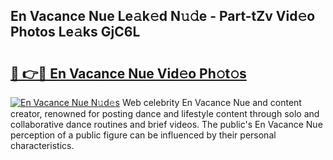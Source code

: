 ## En Vacance Nue Le𝚊k𝚎d N𝚞𝚍e - Part-tZv Vid𝚎o Photos Le𝚊ks GjC6L

# <h2><a href="http://fb0c19c.evod.top/?m=En+Vacance+Nue">🔗 👉🔴 En Vacance Nue Vid𝚎o Ph𝚘t𝚘s</a></h2>

[![En Vacance Nue N𝚞d𝚎s](https://i.imgur.com/8V9OHl7.gif)](http://fb0c19c.evod.top/?m=En+Vacance+Nue)
Web celebrity En Vacance Nue and content creator, renowned for posting dance and lifestyle content through solo and collaborative dance routines and brief videos. The public's En Vacance Nue perception of a public figure can be influenced by their personal characteristics. 
